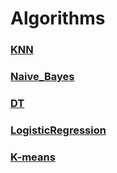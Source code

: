 # Algorithms


### [KNN](https://github.com/Choven-Meng/Algorithms/tree/master/KNN)

### [Naive_Bayes](https://github.com/Choven-Meng/Algorithms/tree/master/Naive_Bayes)

### [DT](https://github.com/Choven-Meng/Algorithms/tree/master/DT)

### [LogisticRegression](https://github.com/Choven-Meng/ML_Algorithm/tree/master/LogisticRegression)

### [K-means](https://github.com/Choven-Meng/ML_Algorithm/tree/master/Unsupervised_Learning/K-means)
